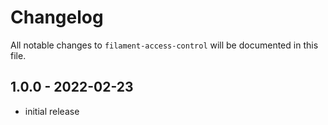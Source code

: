 # Changelog

All notable changes to `filament-access-control` will be documented in this file.

## 1.0.0 - 2022-02-23

- initial release
